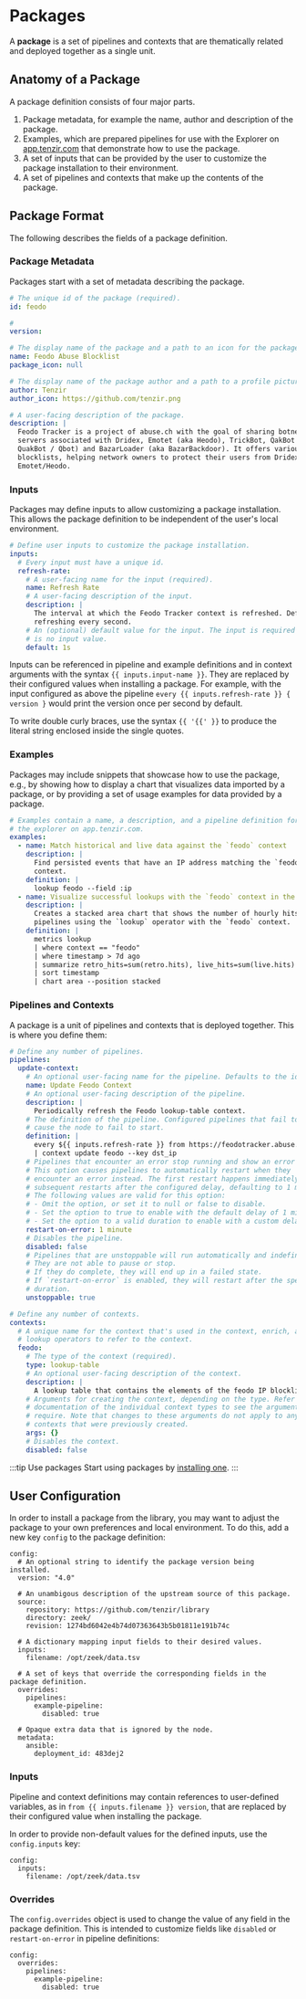 # Packages

A **package** is a set of pipelines and contexts that are thematically related
and deployed together as a single unit.

## Anatomy of a Package

A package definition consists of four major parts.

1. Package metadata, for example the name, author and description of the
   package.
2. Examples, which are prepared pipelines for use with the Explorer on
   [app.tenzir.com](https://app.tenzir.com/explorer) that demonstrate how to use
   the package.
3. A set of inputs that can be provided by the user to customize the package
   installation to their environment.
4. A set of pipelines and contexts that make up the contents of the package.

## Package Format

The following describes the fields of a package definition.

### Package Metadata

Packages start with a set of metadata describing the package.

```yaml
# The unique id of the package (required).
id: feodo

# 
version:

# The display name of the package and a path to an icon for the package.
name: Feodo Abuse Blocklist
package_icon: null

# The display name of the package author and a path to a profile picture.
author: Tenzir
author_icon: https://github.com/tenzir.png

# A user-facing description of the package.
description: |
  Feodo Tracker is a project of abuse.ch with the goal of sharing botnet C&C
  servers associated with Dridex, Emotet (aka Heodo), TrickBot, QakBot (aka
  QuakBot / Qbot) and BazarLoader (aka BazarBackdoor). It offers various
  blocklists, helping network owners to protect their users from Dridex and
  Emotet/Heodo.
```

### Inputs

Packages may define inputs to allow customizing a package installation. This
allows the package definition to be independent of the user's local environment.

```yaml
# Define user inputs to customize the package installation.
inputs:
  # Every input must have a unique id.
  refresh-rate:
    # A user-facing name for the input (required).
    name: Refresh Rate
    # A user-facing description of the input.
    description: |
      The interval at which the Feodo Tracker context is refreshed. Defaults to
      refreshing every second.
    # An (optional) default value for the input. The input is required if there
    # is no input value.
    default: 1s
```

Inputs can be referenced in pipeline and example definitions and in context arguments
with the syntax `{{ inputs.input-name }}`. They are replaced by their configured values
when installing a package. For example, with the input configured as above the pipeline
`every {{ inputs.refresh-rate }} { version }` would print the version once per second by default.

To write double curly braces, use the syntax `{{ '{{' }}` to produce the
literal string enclosed inside the single quotes.

### Examples

Packages may include snippets that showcase how to use the package, e.g., by
showing how to display a chart that visualizes data imported by a package, or by
providing a set of usage examples for data provided by a package.

```yaml
# Examples contain a name, a description, and a pipeline definition for use with
# the explorer on app.tenzir.com.
examples:
  - name: Match historical and live data against the `feodo` context
    description: |
      Find persisted events that have an IP address matching the `feodo`
      context.
    definition: |
      lookup feodo --field :ip
  - name: Visualize successful lookups with the `feodo` context in the last week
    description: |
      Creates a stacked area chart that shows the number of hourly hits of
      pipelines using the `lookup` operator with the `feodo` context.
    definition: |
      metrics lookup
      | where context == "feodo"
      | where timestamp > 7d ago
      | summarize retro_hits=sum(retro.hits), live_hits=sum(live.hits) by timestamp resolution 1h
      | sort timestamp
      | chart area --position stacked
```

### Pipelines and Contexts

A package is a unit of pipelines and contexts that is deployed together. This is
where you define them:

```yaml
# Define any number of pipelines.
pipelines:
  update-context:
    # An optional user-facing name for the pipeline. Defaults to the id.
    name: Update Feodo Context
    # An optional user-facing description of the pipeline.
    description: |
      Periodically refresh the Feodo lookup-table context.
    # The definition of the pipeline. Configured pipelines that fail to start
    # cause the node to fail to start.
    definition: |
      every ${{ inputs.refresh-rate }} from https://feodotracker.abuse.ch/downloads/ipblocklist_aggressive.csv read csv --allow-comments
      | context update feodo --key dst_ip
    # Pipelines that encounter an error stop running and show an error state.
    # This option causes pipelines to automatically restart when they
    # encounter an error instead. The first restart happens immediately, and
    # subsequent restarts after the configured delay, defaulting to 1 minute.
    # The following values are valid for this option:
    # - Omit the option, or set it to null or false to disable.
    # - Set the option to true to enable with the default delay of 1 minute.
    # - Set the option to a valid duration to enable with a custom delay.
    restart-on-error: 1 minute
    # Disables the pipeline.
    disabled: false
    # Pipelines that are unstoppable will run automatically and indefinitely.
    # They are not able to pause or stop.
    # If they do complete, they will end up in a failed state.
    # If `restart-on-error` is enabled, they will restart after the specified
    # duration.
    unstoppable: true

# Define any number of contexts.
contexts:
  # A unique name for the context that's used in the context, enrich, and
  # lookup operators to refer to the context.
  feodo:
    # The type of the context (required).
    type: lookup-table
    # An optional user-facing description of the context.
    description: |
      A lookup table that contains the elements of the feodo IP blocklist.
    # Arguments for creating the context, depending on the type. Refer to the
    # documentation of the individual context types to see the arguments they
    # require. Note that changes to these arguments do not apply to any
    # contexts that were previously created.
    args: {}
    # Disables the context.
    disabled: false
```

:::tip Use packages
Start using packages by [installing one](installation/install-a-package.md).
:::

## User Configuration

In order to install a package from the library, you may want to adjust
the package to your own preferences and local environment. To do this,
add a new key `config` to the package definition:

```
config:
  # An optional string to identify the package version being installed.
  version: "4.0"

  # An unambigous description of the upstream source of this package.
  source:
    repository: https://github.com/tenzir/library
    directory: zeek/
    revision: 1274bd6042e4b74d07363643b5b01811e191b74c

  # A dictionary mapping input fields to their desired values.
  inputs:
    filename: /opt/zeek/data.tsv

  # A set of keys that override the corresponding fields in the package definition.
  overrides:
    pipelines:
      example-pipeline:
        disabled: true

  # Opaque extra data that is ignored by the node.
  metadata:
    ansible:
      deployment_id: 483dej2

```

### Inputs

Pipeline and context definitions may contain references to user-defined variables,
as in `from {{ inputs.filename }} version`, that are replaced by their
configured value when installing the package.

In order to provide non-default values for the defined inputs, use the `config.inputs`
key:

```
config:
  inputs:
    filename: /opt/zeek/data.tsv
```

### Overrides

The `config.overrides` object is used to change the value of any field in the
package definition. This is intended to customize fields like `disabled` or `restart-on-error`
in pipeline definitions:

```
config:
  overrides:
    pipelines:
      example-pipeline:
        disabled: true
```
